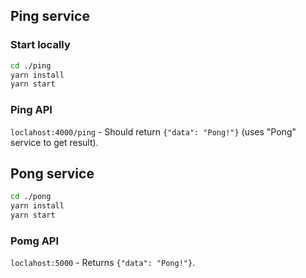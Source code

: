 ## Ping service

### Start locally

```bash
cd ./ping
yarn install
yarn start
```

### Ping API

`loclahost:4000/ping` - Should return `{"data": "Pong!"}` (uses "Pong" service to get result).

## Pong service

```bash
cd ./pong
yarn install
yarn start
```

### Pomg API

`loclahost:5000` - Returns `{"data": "Pong!"}`.

